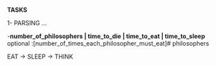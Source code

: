 **TASKS**

1- PARSING ...

-**number_of_philosophers  | time_to_die  | time_to_eat | time_to_sleep**  optional :[number_of_times_each_philosopher_must_eat]# philosophers


EAT -> SLEEP -> THINK
